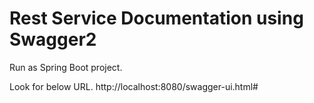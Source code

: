 # Rest Service Documentation using Swagger2

Run as Spring Boot project. 

Look for below URL.
http://localhost:8080/swagger-ui.html#

